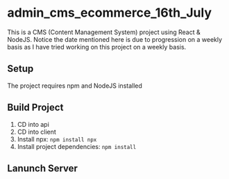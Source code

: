 # admin_cms_ecommerce_16th_July

This is a CMS (Content Management System) project using React & NodeJS. Notice the date mentioned here is due to progression on a weekly basis as I have tried working on this project on a weekly basis.

## Setup

The project requires npm and NodeJS installed

## Build Project
1. CD into api
2. CD into client
3. Install npx: `npm install npx`
4. Install project dependencies: `npm install`


## Lanunch Server

